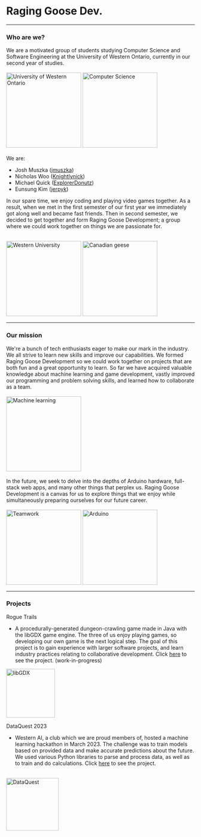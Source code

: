 # Raging Goose Dev.
<hr>

### Who are we?
We are a motivated group of students studying Computer Science and Software Engineering at the University of Western Ontario, currently in our second year of studies.<br><br>
<img src="https://www.uwo.ca/web_standards/img/logo/western-crest-facebook-og1.jpg" height="200px" alt="University of Western Ontario"/>
<img src="https://images.ctfassets.net/2htm8llflwdx/1LEJIT9KGRC4nwTJ5vuS6H/a912e31c468fd32986f2818816135cc4/OnlineLearning_SouthAsia_Learning_Indoor_GettyImages-1071652068.jpg" height="200px" alt="Computer Science"/>
<br><br>
We are:

- Josh Muszka (<a href="https://github.com/jmuszka">jmuszka</a>)
- Nicholas Woo (<a href="https://github.com/Knightlynick">Knightlynick</a>)
- Michael Quick (<a href="https://github.com/ExplorerDonutz">ExplorerDonutz</a>)
- Eunsung Kim (<a href="https://github.com/jerpyk">jerpyk</a>)

In our spare time, we enjoy coding and playing video games together. As a result, when we met in the first semester of our first year we immediately got along well and became fast friends. Then in second semester, we decided to get together and form Raging Goose Development; a group where we could work together on things we are passionate for.<br><br>

<img src="https://www.ontariouniversitiesinfo.ca/assets/files/images/uc_c_1080x700.jpg" height="200px" alt="Western University"/>
<img src="https://vancouver.ca/images/cov/feature/canada-geese-landing.png" height="200px" alt="Canadian geese"/>

<hr>

### Our mission
We're a bunch of tech enthusiasts eager to make our mark in the industry. We all strive to learn new skills and improve our capabilities. We formed Raging Goose Development so we could work together on projects that are both fun and a great opportunity to learn. So far we have acquired valuable knowledge about machine learning and game development, vastly improved our programming and problem solving skills, and learned how to collaborate as a team.<br><br>
<img src="https://editor.analyticsvidhya.com/uploads/70332https___specials-images.forbesimg.com_dam_imageserve_966248982_960x0.jpg" height="200px" alt="Machine learning"/>
<br><br>
In the future, we seek to delve into the depths of Arduino hardware, full-stack web apps, and many other things that perplex us. Raging Goose Development is a canvas for us to explore things that we enjoy while simultaneously preparing ourselves for our future career.<br><br>
<img src="https://datascience.columbia.edu/wp-content/uploads/2021/03/data-science-teamwork-960x640.jpg" height="200px" alt="Teamwork"/> 
<img src="https://content.instructables.com/FCS/P3S4/J3KFAOAO/FCSP3S4J3KFAOAO.jpg?auto=webp&fit=bounds&frame=1&height=1024&width=1024auto=webp&frame=1&height=150" height="200px" alt="Arduino"/>
<hr>

### Projects
Rogue Trails
- A procedurally-generated dungeon-crawling game made in Java with the libGDX game engine. The three of us enjoy playing games, so developing our own game is the next logical step. The goal of this project is to gain experience with larger software projects, and learn industry practices relating to collaborative development. Click <a href="https://github.com/raginggoosedev/RogueTrails">here</a> to see the project. (work-in-progress)
<img src="https://libgdx.com/assets/brand/stacked.png" height="130px" alt="libGDX"/>

DataQuest 2023
- Western AI, a club which we are proud members of, hosted a machine learning hackathon in March 2023. The challenge was to train models based on provided data and make accurate predictions about the future. We used various Python libraries to parse and process data, as well as to train and do calculations. Click <a href="https://github.com/raginggoosedev/DataQuest">here</a> to see the project.
<br>
<img src="https://d112y698adiu2z.cloudfront.net/photos/production/challenge_photos/002/412/094/datas/original.jpg" height="140px" alt="DataQuest"/>
